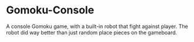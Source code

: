 # Gomoku-Console
A console Gomoku game, with a built-in robot that fight against player.  The robot did way better than just random place pieces on the gameboard. 
